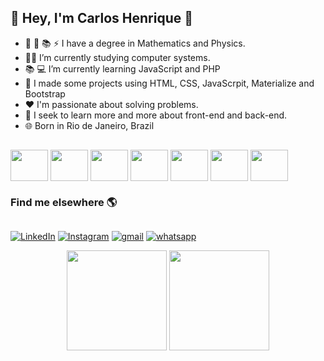 ##  🔱 Hey, I'm Carlos Henrique 🔱 
  
  
-  📐 🔭 📚 ⚡  I have a degree in Mathematics and Physics.
- 👨‍🎓 I’m currently studying computer systems.
- 📚 💻 I’m currently learning JavaScript and PHP
- 👯 I made some projects using HTML, CSS, JavaScrpit, Materialize and Bootstrap
- ❤️ I'm passionate about solving problems.
- 📝 I seek to learn more and more about front-end and back-end.
- 🌐 Born in Rio de Janeiro, Brazil <br> 

##
<div style= "display:inline-block">
<img align="center" src="https://cdn.jsdelivr.net/gh/devicons/devicon/icons/html5/html5-original-wordmark.svg" height = "50" width= "60"  />
<img align="center" src="https://cdn.jsdelivr.net/gh/devicons/devicon/icons/css3/css3-original-wordmark.svg" height = "50" width= "60" />
<img align="center" src="https://cdn.jsdelivr.net/gh/devicons/devicon/icons/bootstrap/bootstrap-original-wordmark.svg" height = "50" width= "60" />
<img align="center" src="https://cdn.jsdelivr.net/gh/devicons/devicon/icons/javascript/javascript-original.svg" height = "50" width= "60" />
<img align="center"  src="https://cdn.jsdelivr.net/gh/devicons/devicon/icons/github/github-original.svg" height = "50" width= "60" />
<img align="center" src="https://cdn.jsdelivr.net/gh/devicons/devicon/icons/git/git-original-wordmark.svg" height = "50" width= "60" />
<img align="center" src="https://cdn.jsdelivr.net/gh/devicons/devicon/icons/php/php-original.svg"  height = "50" width= "60"  />
  
 </div>




### Find me elsewhere 🌎
##

[![LinkedIn](https://img.shields.io/badge/linkedin-%230077B5.svg?style=for-the-badge&logo=linkedin&logoColor=white)]()
[![Instagram](https://img.shields.io/badge/Instagram-%23E4405F.svg?style=for-the-badge&logo=Instagram&logoColor=white)]()
[![gmail](https://img.shields.io/badge/Gmail-D14836?style=for-the-badge&logo=gmail&logoColor=white)](henrique5802@gmail.com)
[![whatsapp](https://img.shields.io/badge/WhatsApp-25D366?style=for-the-badge&logo=whatsapp&logoColor=white)]()

<div align="center">
    <img height="160em"  src="https://github-readme-stats.vercel.app/api?username=CarlosPhysicandMath&show_icons=true&include_all_commits=true&theme=radical"/>
    <img height="160em"  src="https://github-readme-stats.vercel.app/api/top-langs/?username=CarlosPhysicandMath&layout=compact&langs_count=6)](https://github.com/vargastm/github-readme-statsCompact&theme=radical"/>
</div>
